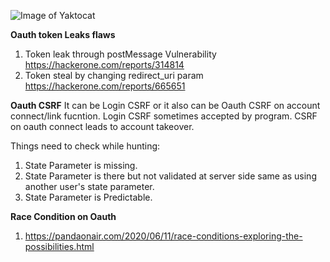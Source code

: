 
![Image of Yaktocat](https://camo.githubusercontent.com/4c062366ebe04d5161079ed0665c6a43fd2e32d3466cfd7bc2a49d016f2c69a8/68747470733a2f2f7062732e7477696d672e636f6d2f6d656469612f455a3157716d6358594141717753483f666f726d61743d6a7067266e616d653d39303078393030)



**Oauth token Leaks flaws**

1. Token leak through postMessage Vulnerability https://hackerone.com/reports/314814
2. Token steal by changing redirect_uri param https://hackerone.com/reports/665651


**Oauth CSRF**
It can be Login CSRF or it also can be Oauth CSRF on account connect/link fucntion.
Login CSRF sometimes accepted by program. CSRF on oauth connect leads to account takeover.

Things need to check while hunting:
1. State Parameter is missing.
2. State Parameter is there but not validated at server side same as using another user's state parameter.
3. State Parameter is Predictable.

**Race Condition on Oauth**

1. https://pandaonair.com/2020/06/11/race-conditions-exploring-the-possibilities.html

